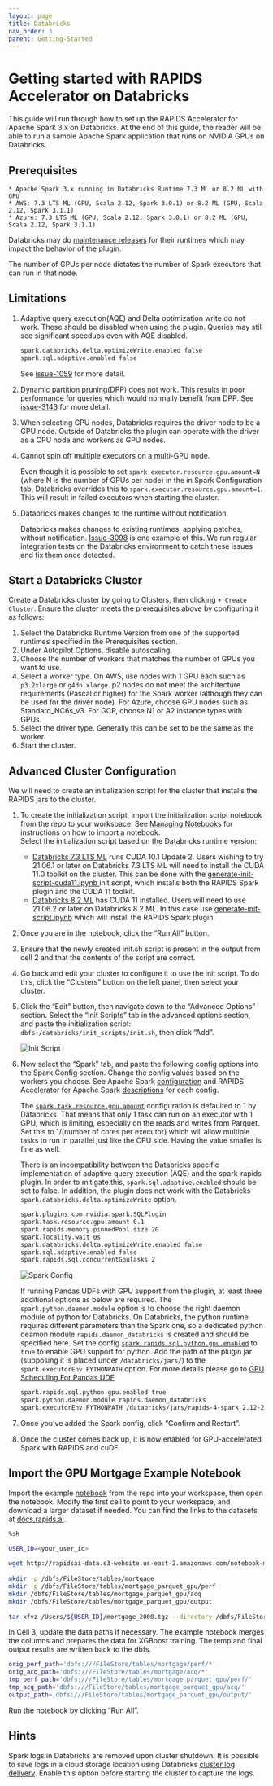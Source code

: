 ```yaml
---
layout: page
title: Databricks
nav_order: 3
parent: Getting-Started
---
```


# Getting started with RAPIDS Accelerator on Databricks
This guide will run through how to set up the RAPIDS Accelerator for Apache Spark 3.x on Databricks.
At the end of this guide, the reader will be able to run a sample Apache Spark application that runs
on NVIDIA GPUs on Databricks.

## Prerequisites
    * Apache Spark 3.x running in Databricks Runtime 7.3 ML or 8.2 ML with GPU
    * AWS: 7.3 LTS ML (GPU, Scala 2.12, Spark 3.0.1) or 8.2 ML (GPU, Scala 2.12, Spark 3.1.1)
    * Azure: 7.3 LTS ML (GPU, Scala 2.12, Spark 3.0.1) or 8.2 ML (GPU, Scala 2.12, Spark 3.1.1)

Databricks may do [maintenance
releases](https://docs.databricks.com/release-notes/runtime/maintenance-updates.html) for their
runtimes which may impact the behavior of the plugin. 

The number of GPUs per node dictates the number of Spark executors that can run in that node.

## Limitations

1. Adaptive query execution(AQE) and Delta optimization write do not work. These should be disabled
when using the plugin. Queries may still see significant speedups even with AQE disabled.

    ```bash 
    spark.databricks.delta.optimizeWrite.enabled false
    spark.sql.adaptive.enabled false
    ```
    
    See [issue-1059](https://github.com/NVIDIA/spark-rapids/issues/1059) for more detail. 

2. Dynamic partition pruning(DPP) does not work.  This results in poor performance for queries which
   would normally benefit from DPP.  See
   [issue-3143](https://github.com/NVIDIA/spark-rapids/issues/3143) for more detail.

3. When selecting GPU nodes, Databricks requires the driver node to be a GPU node.  Outside of
   Databricks the plugin can operate with the driver as a CPU node and workers as GPU nodes.

4. Cannot spin off multiple executors on a multi-GPU node. 

	Even though it is possible to set `spark.executor.resource.gpu.amount=N` (where N is the number
    of GPUs per node) in the in Spark Configuration tab, Databricks overrides this to
    `spark.executor.resource.gpu.amount=1`.  This will result in failed executors when starting the
    cluster.

5. Databricks makes changes to the runtime without notification.

    Databricks makes changes to existing runtimes, applying patches, without notification.
	[Issue-3098](https://github.com/NVIDIA/spark-rapids/issues/3098) is one example of this.  We run
	regular integration tests on the Databricks environment to catch these issues and fix them once
	detected.
	
## Start a Databricks Cluster
Create a Databricks cluster by going to Clusters, then clicking `+ Create Cluster`.  Ensure the
cluster meets the prerequisites above by configuring it as follows:
1. Select the Databricks Runtime Version from one of the supported runtimes specified in the
   Prerequisites section.
2. Under Autopilot Options, disable autoscaling.
3. Choose the number of workers that matches the number of GPUs you want to use.
4. Select a worker type.  On AWS, use nodes with 1 GPU each such as `p3.2xlarge` or `g4dn.xlarge`.
   p2 nodes do not meet the architecture requirements (Pascal or higher) for the Spark worker
   (although they can be used for the driver node).  For Azure, choose GPU nodes such as
   Standard_NC6s_v3.  For GCP, choose N1 or A2 instance types with GPUs. 
5. Select the driver type. Generally this can be set to be the same as the worker.
6. Start the cluster.

## Advanced Cluster Configuration

We will need to create an initialization script for the cluster that installs the RAPIDS jars to the
cluster.

1. To create the initialization script, import the initialization script notebook from the repo to
   your workspace.  See [Managing
   Notebooks](https://docs.databricks.com/notebooks/notebooks-manage.html#id2) for instructions on
   how to import a notebook.  
   Select the initialization script based on the Databricks runtime
   version:
    - [Databricks 7.3 LTS
ML](https://docs.databricks.com/release-notes/runtime/7.3ml.html#system-environment) runs CUDA 10.1
Update 2. Users wishing to try 21.06.1 or later on Databricks 7.3 LTS ML will need to install the
CUDA 11.0 toolkit on the cluster.  This can be done with the [generate-init-script-cuda11.ipynb
](../demo/Databricks/generate-init-script-cuda11.ipynb) init script, which installs both the RAPIDS
Spark plugin and the CUDA 11 toolkit. 
    - [Databricks 8.2
    ML](https://docs.databricks.com/release-notes/runtime/8.2ml.html#system-environment) has CUDA 11
    installed.  Users will need to use 21.06.2 or later on Databricks 8.2 ML. In this case use
    [generate-init-script.ipynb](../demo/Databricks/generate-init-script.ipynb) which will install
    the RAPIDS Spark plugin.
2. Once you are in the notebook, click the “Run All” button.
3. Ensure that the newly created init.sh script is present in the output from cell 2 and that the
   contents of the script are correct.
4. Go back and edit your cluster to configure it to use the init script.  To do this, click the
   “Clusters” button on the left panel, then select your cluster.
5. Click the “Edit” button, then navigate down to the “Advanced Options” section.  Select the “Init
   Scripts” tab in the advanced options section, and paste the initialization script:
   `dbfs:/databricks/init_scripts/init.sh`, then click “Add”.

    ![Init Script](../img/Databricks/initscript.png)

6. Now select the “Spark” tab, and paste the following config options into the Spark Config section.
   Change the config values based on the workers you choose.  See Apache Spark
   [configuration](https://spark.apache.org/docs/latest/configuration.html) and RAPIDS Accelerator
   for Apache Spark [descriptions](../configs.md) for each config.

    The
    [`spark.task.resource.gpu.amount`](https://spark.apache.org/docs/latest/configuration.html#scheduling)
    configuration is defaulted to 1 by Databricks. That means that only 1 task can run on an
    executor with 1 GPU, which is limiting, especially on the reads and writes from Parquet.  Set
    this to 1/(number of cores per executor) which will allow multiple tasks to run in parallel just
    like the CPU side.  Having the value smaller is fine as well.

	There is an incompatibility between the Databricks specific implementation of adaptive query
    execution (AQE) and the spark-rapids plugin.  In order to mitigate this,
    `spark.sql.adaptive.enabled` should be set to false.  In addition, the plugin does not work with
    the Databricks `spark.databricks.delta.optimizeWrite` option.

    ```bash
    spark.plugins com.nvidia.spark.SQLPlugin
    spark.task.resource.gpu.amount 0.1
    spark.rapids.memory.pinnedPool.size 2G
    spark.locality.wait 0s
    spark.databricks.delta.optimizeWrite.enabled false
    spark.sql.adaptive.enabled false
    spark.rapids.sql.concurrentGpuTasks 2
    ```

    ![Spark Config](../img/Databricks/sparkconfig.png)

   If running Pandas UDFs with GPU support from the plugin, at least three additional options
    as below are required. The `spark.python.daemon.module` option is to choose the right daemon module
    of python for Databricks. On Databricks, the python runtime requires different parameters than the
    Spark one, so a dedicated python deamon module `rapids.daemon_databricks` is created and should
    be specified here. Set the config
    [`spark.rapids.sql.python.gpu.enabled`](../configs.md#sql.python.gpu.enabled) to `true` to
    enable GPU support for python. Add the path of the plugin jar (supposing it is placed under
    `/databricks/jars/`) to the `spark.executorEnv.PYTHONPATH` option. For more details please go to
    [GPU Scheduling For Pandas UDF](../additional-functionality/rapids-udfs.md#gpu-scheduling-for-pandas-udf)

    ```bash
    spark.rapids.sql.python.gpu.enabled true
    spark.python.daemon.module rapids.daemon_databricks
    spark.executorEnv.PYTHONPATH /databricks/jars/rapids-4-spark_2.12-21.10.0.jar:/databricks/spark/python
    ```

7. Once you’ve added the Spark config, click “Confirm and Restart”.
8. Once the cluster comes back up, it is now enabled for GPU-accelerated Spark with RAPIDS and cuDF.

## Import the GPU Mortgage Example Notebook
Import the example [notebook](../demo/gpu-mortgage_accelerated.ipynb) from the repo into your
workspace, then open the notebook.  Modify the first cell to point to your workspace, and download a
larger dataset if needed. You can find the links to the datasets at
[docs.rapids.ai](https://docs.rapids.ai/datasets/mortgage-data).

```bash
%sh

USER_ID=<your_user_id>
 
wget http://rapidsai-data.s3-website.us-east-2.amazonaws.com/notebook-mortgage-data/mortgage_2000.tgz -P /Users/${USER_ID}/
 
mkdir -p /dbfs/FileStore/tables/mortgage
mkdir -p /dbfs/FileStore/tables/mortgage_parquet_gpu/perf
mkdir /dbfs/FileStore/tables/mortgage_parquet_gpu/acq
mkdir /dbfs/FileStore/tables/mortgage_parquet_gpu/output
 
tar xfvz /Users/${USER_ID}/mortgage_2000.tgz --directory /dbfs/FileStore/tables/mortgage
```

In Cell 3, update the data paths if necessary. The example notebook merges the columns and prepares
the data for XGBoost training. The temp and final output results are written back to the dbfs.

```bash
orig_perf_path='dbfs:///FileStore/tables/mortgage/perf/*'
orig_acq_path='dbfs:///FileStore/tables/mortgage/acq/*'
tmp_perf_path='dbfs:///FileStore/tables/mortgage_parquet_gpu/perf/'
tmp_acq_path='dbfs:///FileStore/tables/mortgage_parquet_gpu/acq/'
output_path='dbfs:///FileStore/tables/mortgage_parquet_gpu/output/'
```
Run the notebook by clicking “Run All”. 

## Hints
Spark logs in Databricks are removed upon cluster shutdown.  It is possible to save logs in a cloud
storage location using Databricks [cluster log
delivery](https://docs.databricks.com/clusters/configure.html#cluster-log-delivery-1).  Enable this
option before starting the cluster to capture the logs.

